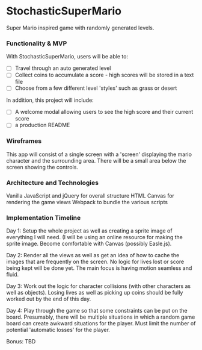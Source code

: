 # StochasticSuperMario
Super Mario inspired game with randomly generated levels.

### Functionality & MVP
With StochasticSuperMario, users will be able to:

- [ ] Travel through an auto generated level
- [ ] Collect coins to accumulate a score - high scores will be stored in a text file
- [ ] Choose from a few different level 'styles' such as grass or desert

In addition, this project will include: 
- [ ] A welcome modal allowing users to see the high score and their current score
- [ ] a production README

### Wireframes

This app will consist of a single screen with a 'screen' displaying the mario character and the surrounding area. There will be a small area below the screen showing the controls.

### Architecture and Technologies

Vanilla JavaScript and jQuery for overall structure
HTML Canvas for rendering the game views
Webpack to bundle the various scripts

### Implementation Timeline

Day 1: Setup the whole project as well as creating a sprite image of everything I will need. (I will be using an online resource for making the sprite image.
Become comfortable with Canvas (possibly Easle.js).

Day 2: Render all the views as well as get an idea of how to cache the images that are frequently on the screen. No logic for lives lost or score being kept will be done yet. The main focus is having motion seamless and fluid.

Day 3: Work out the logic for character collisions (with other characters as well as objects). Losing lives as well as picking up coins should be fully worked out by the end of this day.

Day 4: Play through the game so that some constraints can be put on the board. Presumably, there will be multiple situations in which a random game board can create awkward situations for the player. Must limit the number of potential 'automatic losses' for the player.

Bonus: TBD
